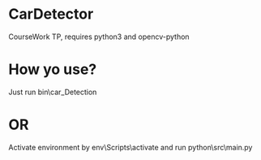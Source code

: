 # CarDetector
CourseWork TP, requires python3 and opencv-python
# How yo use?
Just run bin\car_Detection
# OR
Activate environment by env\Scripts\activate and run python\src\main.py
